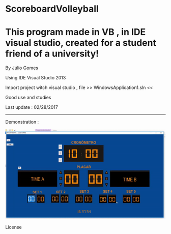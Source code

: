 # ScoreboardVolleyball
# This program made in VB , in IDE visual studio, created for a student friend of a university!

By Júlio Gomes 

Using IDE Visual Studio 2013 

Import project witch visual studio , file >> WindowsApplication1.sln <<

Good use and studies

Last update : 02/28/2017

***********************************************************************************************

Demonstration :

![Demonstration](https://github.com/juliogomes0/ScoreboardVolleyball/blob/master/demons.gif)

License





